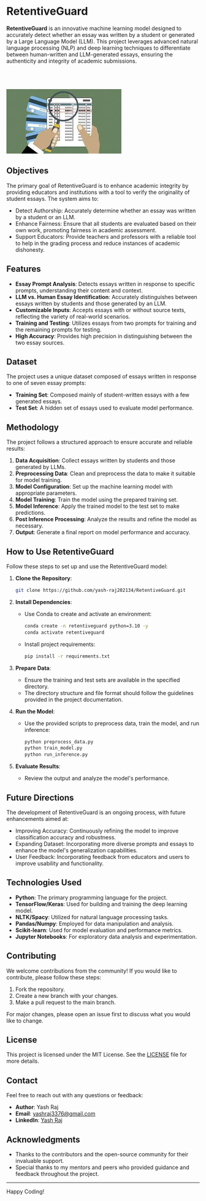 # RetentiveGuard

**RetentiveGuard** is an innovative machine learning model designed to accurately detect whether an essay was written by a student or generated by a Large Language Model (LLM). This project leverages advanced natural language processing (NLP) and deep learning techniques to differentiate between human-written and LLM-generated essays, ensuring the authenticity and integrity of academic submissions.

<br><br><br>
![](image.jpeg)
## Objectives
The primary goal of RetentiveGuard is to enhance academic integrity by providing educators and institutions with a tool to verify the originality of student essays. The system aims to:

- Detect Authorship: Accurately determine whether an essay was written by a student or an LLM.
- Enhance Fairness: Ensure that all students are evaluated based on their own work, promoting fairness in academic assessment.
- Support Educators: Provide teachers and professors with a reliable tool to help in the grading process and reduce instances of academic dishonesty.
## Features

- **Essay Prompt Analysis**: Detects essays written in response to specific prompts, understanding their content and context.
- **LLM vs. Human Essay Identification**: Accurately distinguishes between essays written by students and those generated by an LLM.
- **Customizable Inputs**: Accepts essays with or without source texts, reflecting the variety of real-world scenarios.
- **Training and Testing**: Utilizes essays from two prompts for training and the remaining prompts for testing.
- **High Accuracy**: Provides high precision in distinguishing between the two essay sources.

## Dataset

The project uses a unique dataset composed of essays written in response to one of seven essay prompts:

- **Training Set**: Composed mainly of student-written essays with a few generated essays.
- **Test Set**: A hidden set of essays used to evaluate model performance.

## Methodology

The project follows a structured approach to ensure accurate and reliable results:

1. **Data Acquisition**: Collect essays written by students and those generated by LLMs.
2. **Preprocessing Data**: Clean and preprocess the data to make it suitable for model training.
3. **Model Configuration**: Set up the machine learning model with appropriate parameters.
4. **Model Training**: Train the model using the prepared training set.
5. **Model Inference**: Apply the trained model to the test set to make predictions.
6. **Post Inference Processing**: Analyze the results and refine the model as necessary.
7. **Output**: Generate a final report on model performance and accuracy.

## How to Use RetentiveGuard

Follow these steps to set up and use the RetentiveGuard model:

1. **Clone the Repository**:
    ```bash
    git clone https://github.com/yash-raj202134/RetentiveGuard.git
    ```

2. **Install Dependencies**:
    - Use Conda to create and activate an environment:
        ```bash
        conda create -n retentiveguard python=3.10 -y
        conda activate retentiveguard
        ```
    - Install project requirements:
        ```bash
        pip install -r requirements.txt
        ```

3. **Prepare Data**:
    - Ensure the training and test sets are available in the specified directory.
    - The directory structure and file format should follow the guidelines provided in the project documentation.

4. **Run the Model**:
    - Use the provided scripts to preprocess data, train the model, and run inference:
        ```bash
        python preprocess_data.py
        python train_model.py
        python run_inference.py
        ```

5. **Evaluate Results**:
    - Review the output and analyze the model's performance.

## Future Directions
The development of RetentiveGuard is an ongoing process, with future enhancements aimed at:

- Improving Accuracy: Continuously refining the model to improve classification accuracy and robustness.
- Expanding Dataset: Incorporating more diverse prompts and essays to enhance the model's generalization capabilities.
- User Feedback: Incorporating feedback from educators and users to improve usability and functionality.
  
## Technologies Used

- **Python**: The primary programming language for the project.
- **TensorFlow/Keras**: Used for building and training the deep learning model.
- **NLTK/Spacy**: Utilized for natural language processing tasks.
- **Pandas/Numpy**: Employed for data manipulation and analysis.
- **Scikit-learn**: Used for model evaluation and performance metrics.
- **Jupyter Notebooks**: For exploratory data analysis and experimentation.

## Contributing

We welcome contributions from the community! If you would like to contribute, please follow these steps:

1. Fork the repository.
2. Create a new branch with your changes.
3. Make a pull request to the main branch.

For major changes, please open an issue first to discuss what you would like to change.

## License

This project is licensed under the MIT License. See the [LICENSE](LICENSE) file for more details.

## Contact

Feel free to reach out with any questions or feedback:

- **Author**: Yash Raj
- **Email**: yashraj3376@gmail.com
- **LinkedIn**: [Yash Raj](https://www.linkedin.com/in/yash-raj-8b924a296/)

## Acknowledgments

- Thanks to the contributors and the open-source community for their invaluable support.
- Special thanks to my mentors and peers who provided guidance and feedback throughout the project.

---

Happy Coding!
